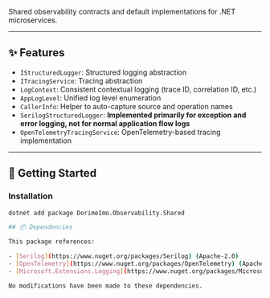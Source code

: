 Shared observability contracts and default implementations for .NET microservices.

---

## ✨ Features

- `IStructuredLogger`: Structured logging abstraction
- `ITracingService`: Tracing abstraction
- `LogContext`: Consistent contextual logging (trace ID, correlation ID, etc.)
- `AppLogLevel`: Unified log level enumeration
- `CallerInfo`: Helper to auto-capture source and operation names
- `SerilogStructuredLogger`: **Implemented primarily for exception and error logging, not for normal application flow logs**
- `OpenTelemetryTracingService`: OpenTelemetry-based tracing implementation

---

## 🚀 Getting Started

### Installation

```bash
dotnet add package DorimeImo.Observability.Shared

## 📦 Dependencies

This package references:

- [Serilog](https://www.nuget.org/packages/Serilog) (Apache-2.0)
- [OpenTelemetry](https://www.nuget.org/packages/OpenTelemetry) (Apache-2.0)
- [Microsoft.Extensions.Logging](https://www.nuget.org/packages/Microsoft.Extensions.Logging) (MIT)

No modifications have been made to these dependencies.